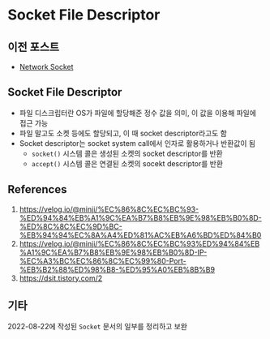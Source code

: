# Socket File Descriptor

## 이전 포스트

- [Network Socket](./2023-02-17.md)

## Socket File Descriptor

- 파일 디스크립터란 OS가 파일에 할당해준 정수 값을 의미, 이 값을 이용해 파일에 접근 가능
- 파일 말고도 소켓 등에도 할당되고, 이 때 socket descriptor라고도 함
- Socket descriptor는 socket system call에서 인자로 활용하거나 반환값이 됨
  - `socket()` 시스템 콜은 생성된 소켓의 socket descriptor를 반환
  - `accept()` 시스템 콜은 연결된 소켓의 socekt descriptor를 반환

## References

1. https://velog.io/@minji/%EC%86%8C%EC%BC%93-%ED%94%84%EB%A1%9C%EA%B7%B8%EB%9E%98%EB%B0%8D-%ED%8C%8C%EC%9D%BC-%EB%94%94%EC%8A%A4%ED%81%AC%EB%A6%BD%ED%84%B0
2. https://velog.io/@minji/%EC%86%8C%EC%BC%93%ED%94%84%EB%A1%9C%EA%B7%B8%EB%9E%98%EB%B0%8D-IP-%EC%A3%BC%EC%86%8C%EC%99%80-Port-%EB%B2%88%ED%98%B8-%ED%95%A0%EB%8B%B9
3. https://dsit.tistory.com/2

## 기타

2022-08-22에 작성된 `Socket` 문서의 일부를 정리하고 보완
